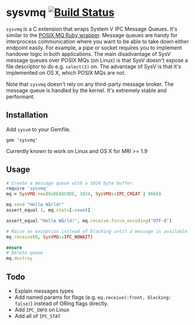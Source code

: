 # sysvmq [![Build Status](https://travis-ci.org/Sirupsen/sysvmq.png?branch=v0.1.0)](https://travis-ci.org/Sirupsen/sysvmq)

`sysvmq` is a C extension that wraps System V IPC Message Queues. It's similar
to the [POSIX MQ Ruby wrapper](https://github.com/Sirupsen/posix-mqueue).
Message queues are handy for interprocess communication where you want to be
able to take down either endpoint easily. For example, a pipe or socket requires
you to implement handover logic in both applications. The main disadvantage of
SysV message queues over POSIX MQs (on Linux) is that SysV doesn't expose a file
descriptor to do e.g. `select(2)` on. The advantage of SysV is that it's
implemented on OS X, which POSIX MQs are not.

Note that `sysvmq` doesn't rely on any third-party message broker. The message
queue is handled by the kernel. It's extremely stable and performant.

## Installation

Add `sysvm` to your Gemfile.

`gem 'sysvmq'`

Currently known to work on Linux and OS X for MRI >= 1.9

## Usage

```ruby
# Create a message queue with a 1024 byte buffer.
require 'sysvmq'
mq = SysVMQ.new(0xDEADC0DE, 1024, SysVMQ::IPC_CREAT | 0666)

mq.send "Hellø Wårld!"
assert_equal 1, mq.stats[:count]

assert_equal "Hellø Wårld!", mq.receive.force_encoding("UTF-8")

# Raise an exception instead of blocking until a message is available
mq.receive(0, SysVMQ::IPC_NOWAIT)

ensure
# Delete queue
mq.destroy
```

## Todo

* Explain messages types
* Add named params for flags (e.g. `mq.receive(:front, blocking: false)`)
  instead of ORing flags directly.
* Add `IPC_INFO` on Linux
* Add all of `IPC_STAT`
